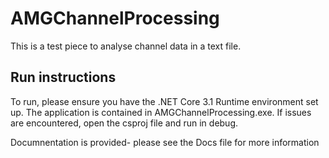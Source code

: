 # AMGChannelProcessing

This is a test piece to analyse channel data in a text file. 

## Run instructions
To run, please ensure you have the .NET Core 3.1 Runtime environment set up. The application is contained in AMGChannelProcessing.exe. 
If issues are encountered, open the csproj file and run in debug. 

Documnentation is provided- please see the Docs file for more information


